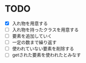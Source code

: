 # TODO


-[x] 入れ物を用意する
-[ ] 入れ物を持ったクラスを用意する
-[ ] 要素を追加していく
-[ ] 一定の数まで繰り返す
-[ ] 使われていない要素を削除する
-[ ] getされた要素を使われたとみなす
